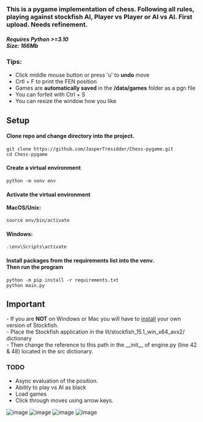 <h3>This is a pygame implementation of chess. Following all rules, playing against stockfish AI, Player vs Player or AI vs AI.
First upload. Needs refinement. </h3>

<h5>Requires Python >=3.10 <br>
Size: 166Mb</h5>

### Tips:
- Click middle mouse button or press 'u' to <b>undo</b> move 
- Crtl + F to print the FEN position
- Games are <b>automatically saved</b> in the <b>/data/games</b> folder as a pgn file
- You can forfeit with Ctrl + S
- You can resize the window how you like 


## Setup
<h4>Clone repo and change directory into the project.</h4>
<code>git clone https://github.com/JasperTresidder/Chess-pygame.git </code><br>
<code>cd Chess-pygame</code>
<h4>Create a virtual environment</h4>
<code>python -m venv env</code>
<h4>Activate the virtual environment 
<br><br>
MacOS/Unix:</h4>
<code>source env/bin/activate</code>
<h4>Windows:</h4>
<code>.\env\Scripts\activate</code>
<h4>Install packages from the requirements list into the venv. <br> Then run the program</h4>
<code>python -m pip install -r requirements.txt </code><br>
<code>python main.py</code>

## Important
<div class="box">
- If you are <b>NOT</b> on Windows or Mac you will have to <a href="https://stockfishchess.org/download/">install</a> your own version of Stockfish.<br>
- Place the Stockfish application in the lit/stockfish_15.1_win_x64_avx2/ dictionary<br>
- Then change the reference to this path in the __init__ of engine.py (line 42 & 48) located in the src dictionary. 
</div>

### TODO
- Async evaluation of the position. 
- Ability to play vs AI as black
- Load games
- Click through moves using arrow keys.

![image](https://github.com/JasperTresidder/Chess-pygame/assets/51917264/0f709b40-3da8-4fd0-a88d-20406e1604e4)
![image](https://github.com/JasperTresidder/Chess-pygame/assets/51917264/1244379c-2a06-46aa-9b9e-4b0a249864aa)
![image](https://github.com/JasperTresidder/Chess-pygame/assets/51917264/6ec8d9db-265c-4104-b6c5-89be04d84cda)
![image](https://github.com/JasperTresidder/Chess-pygame/assets/51917264/0259b5f8-c75a-4eda-8815-89f93b4d6c47)


